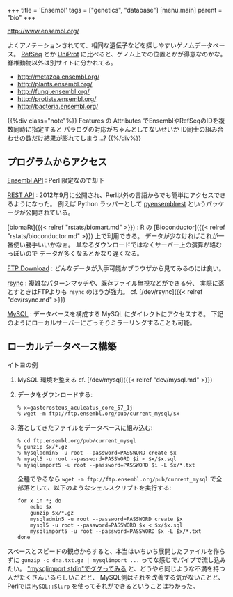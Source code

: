 +++
title = 'Ensembl'
tags = ["genetics", "database"]
[menu.main]
  parent = "bio"
+++

<http://www.ensembl.org/>

よくアノテーションされてて、相同な遺伝子などを探しやすいゲノムデータベース。
[RefSeq](http://www.ncbi.nlm.nih.gov/refseq/) とか [UniProt](http://www.uniprot.org/) に比べると、ゲノム上での位置とかが得意なのかな。
脊椎動物以外は別サイトに分かれてる。

-   <http://metazoa.ensembl.org/>
-   <http://plants.ensembl.org/>
-   <http://fungi.ensembl.org/>
-   <http://protists.ensembl.org/>
-   <http://bacteria.ensembl.org/>

{{%div class="note"%}}
Features の Attributes
でEnsemblやRefSeqのIDを複数同時に指定すると
パラログの対応がちゃんとしてないせいか
ID同士の組み合わせの数だけ結果が膨れてしまう...?
{{%/div%}}

## プログラムからアクセス

[Ensembl API](http://www.ensembl.org/info/docs/api/)
:   Perl 限定なので却下

[REST API](http://beta.rest.ensembl.org/)
:   2012年9月に公開され、Perl以外の言語からでも簡単にアクセスできるようになった。
    例えば Python ラッパーとして
    [pyensemblrest](https://pypi.python.org/pypi/pyensemblrest)
    というパッケージが公開されている。

[biomaRt]({{< relref "rstats/biomart.md" >}})
:   R の [Bioconductor]({{< relref "rstats/bioconductor.md" >}}) 上で利用できる。
    データが少なければこれが一番使い勝手いいかなぁ。
    単なるダウンロードではなくサーバー上の演算が絡むっぽいので
    データが多くなるとかなり遅くなる。

[FTP Download](http://www.ensembl.org/info/data/ftp/index.html)
:   どんなデータが入手可能かブラウザから見てみるのには良い。

[rsync](http://www.ensembl.org/info/data/ftp/rsync.html)
:   複雑なパターンマッチや、既存ファイル無視などができる分、
    実際に落とすときはFTPよりも `rsync` のほうが強力。 cf. [/dev/rsync]({{< relref "dev/rsync.md" >}})

[MySQL](http://www.ensembl.org/info/data/mysql.html)
:   データベースを構成する MySQL にダイレクトにアクセスする。
    下記のようにローカルサーバーにごっそりミラーリングすることも可能。

## ローカルデータベース構築

イトヨの例

1.  MySQL 環境を整える cf. [/dev/mysql]({{< relref "dev/mysql.md" >}})
2.  データをダウンロードする:

        % x=gasterosteus_aculeatus_core_57_1j
        % wget -m ftp://ftp.ensembl.org/pub/current_mysql/$x

3.  落としてきたファイルをデータベースに組み込む:

        % cd ftp.ensembl.org/pub/current_mysql
        % gunzip $x/*.gz
        % mysqladmin5 -u root --password=PASSWORD create $x
        % mysql5 -u root --password=PASSWORD $i < $x/$x.sql
        % mysqlimport5 -u root --password=PASSWORD $i -L $x/*.txt

    全種でやるなら `wget -m ftp://ftp.ensembl.org/pub/current_mysql`
    で全部落として、以下のようなシェルスクリプトを実行する:

        for x in *; do
            echo $x
            gunzip $x/*.gz
            mysqladmin5 -u root --password=PASSWORD create $x
            mysql5 -u root --password=PASSWORD $x < $x/$x.sql
            mysqlimport5 -u root --password=PASSWORD $x -L $x/*.txt
        done

スペースとスピードの観点からすると、本当はいちいち展開したファイルを作らずに
`gunzip -c dna.txt.gz | mysqlimport ...`
ってな感じでパイプで流し込みたい。
["mysqlimport stdin"でググってみる](http://www.google.co.jp/search?q=mysqlimport+stdin)
と、どうやら同じような不満を持つ人がたくさんいるらしいことと、
MySQL側はそれを改善する気がないことと、
Perlでは `MySQL::Slurp` を使ってそれができるということはわかった。
